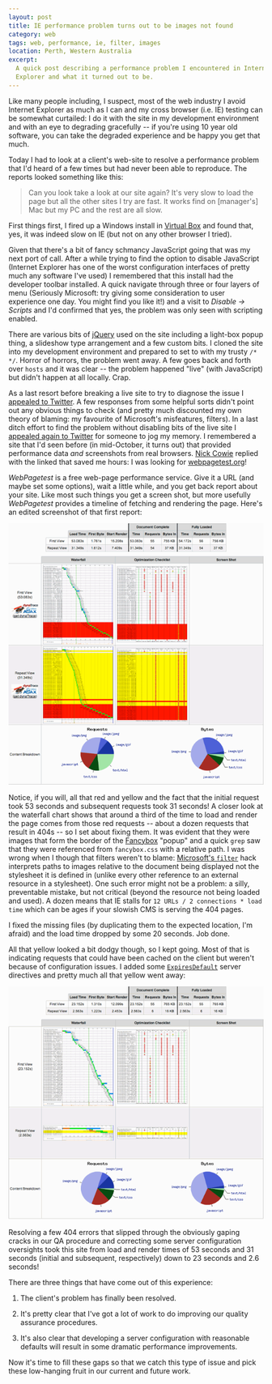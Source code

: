 ```yaml
---
layout: post
title: IE performance problem turns out to be images not found
category: web
tags: web, performance, ie, filter, images
location: Perth, Western Australia
excerpt: 
  A quick post describing a performance problem I encountered in Internet
  Explorer and what it turned out to be.
---
```


Like many people including, I suspect, most of the web industry I avoid
Internet Explorer as much as I can and my cross browser (i.e. IE) testing can
be somewhat curtailed: I do it with the site in my development environment and
with an eye to degrading gracefully -- if you're using 10 year old software,
you can take the degraded experience and be happy you get that much.

Today I had to look at a client's web-site to resolve a performance problem
that I'd heard of a few times but had never been able to reproduce. The
reports looked something like this:

> Can you look take a look at our site again? It's very slow to load
> the page but all the other sites I try are fast. It works find on
> [manager's] Mac but my PC and the rest are all slow.

First things first, I fired up a Windows install in [Virtual Box][vb] and
found that, yes, it was indeed slow on IE (but not on any other browser I
tried). 

Given that there's a bit of fancy schmancy JavaScript going that was my next
port of call. After a while trying to find the option to disable JavaScript
(Internet Explorer has one of the worst configuration interfaces of pretty
much any software I've used) I remembered that this install had the developer
toolbar installed. A quick navigate through three or four layers of menu
(Seriously Microsoft: try giving some consideration to user experience one
day. You might find you like it!) and a visit to *Disable -> Scripts* and I'd
confirmed that yes, the problem was only seen with scripting enabled.

There are various bits of [jQuery][jq] used on the site including a light-box
popup thing, a slideshow type arrangement and a few custom bits. I cloned the
site into my development environment and prepared to set to with my trusty 
`/* */`. Horror of horrors, the problem went away. A few goes back and forth 
over `hosts` and it was clear -- the problem happened "live" (with JavaScript)
but didn't happen at all locally. Crap.

As a last resort before breaking a live site to try to diagnose the issue I
[appealed to Twitter][t1]. A few responses from some helpful sorts didn't
point out any obvious things to check (and pretty much discounted my own
theory of blaming: my favourite of Microsoft's misfeatures, filters). In a
last ditch effort to find the problem without disabling bits of the live site
I [appealed again to Twitter][t2] for someone to jog my memory. I remembered a
site that I'd seen before (in mid-October, it turns out) that provided
performance data *and* screenshots from real browsers. [Nick Cowie][t3]
replied with the linked that saved me hours: I was looking for
[webpagetest.org](http://www.webpagetest.org/)!

*WebPagetest* is a free web-page performance service. Give it a URL (and maybe
set some options), wait a little while, and you get back report about your
site. Like most such things you get a screen shot, but more usefully
*WebPagetest* provides a timeline of fetching and rendering the page. Here's
an edited screenshot of that first report:

![A clear performance problem!](files/2010/11/ie-performance-start.png)

Notice, if you will, all that red and yellow and the fact that the initial
request took 53 seconds and subsequent requests took 31 seconds! A closer look
at the waterfall chart shows that around a third of the time to load and
render the page comes from those red requests -- about a dozen requests that
result in 404s -- so I set about fixing them. It was evident that they were
images that form the border of the [Fancybox][fb] "popup" and a quick `grep`
saw that they were referenced from `fancybox.css` with a relative path. I was
wrong when I though that filters weren't to blame: [Microsoft's
`filter`][filter] hack interprets paths to images relative to the document
being displayed not the stylesheet it is defined in (unlike every other
reference to an external resource in a stylesheet). One such error might not
be a problem: a silly, preventable mistake, but not critical (beyond the
resource not being loaded and used). A dozen means that IE stalls for 
`12 URLs / 2 connections * load time` which can be ages if your slowish CMS 
is serving the 404 pages.

I fixed the missing files (by duplicating them to the expected location, I'm
afraid) and the load time dropped by some 20 seconds. Job done.

All that yellow looked a bit dodgy though, so I kept going. Most of that is
indicating requests that could have been cached on the client but weren't
because of configuration issues. I added some [`ExpiresDefault`][ed] server
directives and pretty much all that yellow went away:

![A much faster site!](files/2010/11/ie-performance-finish.png)

Resolving a few 404 errors that slipped through the obviously gaping cracks in
our QA procedure and correcting some server configuration oversights took this
site from load and render times of 53 seconds and 31 seconds (initial and
subsequent, respectively) down to 23 seconds and 2.6 seconds!

There are three things that have come out of this experience:

1. The client's problem has finally been resolved.

2. It's pretty clear that I've got a lot of work to do improving our quality
assurance procedures.

3. It's also clear that developing a server configuration with reasonable
defaults will result in some dramatic performance improvements.

Now it's time to fill these gaps so that we catch this type of issue and pick
these low-hanging fruit in our current and future work.

[vb]: http://virtualbox.org/
[jq]: http://jquery.com/
[t1]: http://twitter.com/thsutton/status/2242895809617920
[t2]: http://twitter.com/thsutton/status/2253564831338496
[t3]: http://twitter.com/nickobec/status/2256181678571520
[fb]: http://fancybox.net/
[filter]: http://reference.sitepoint.com/css/filter
[ed]: http://httpd.apache.org/docs/2.2/mod/mod_expires.html
